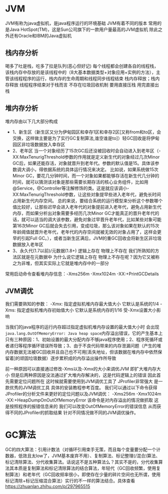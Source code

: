 # JVM 

JVM有称为java虚拟机，是java程序运行的环境基础 JVM有着不同的版本 常用的是Java HotSpot(TM)，这是Sun公司旗下的一款用户量最高的JVM虚拟机 除此之外还有Oracle和IBM的Java虚拟机

## 栈内存分析

喝多了吐是栈，吃多了拉是队列(恶心但好记)
每个线程都会创建各自的线程栈，该栈内存中存放的是该线程中的（8大基本数据类型+对象应用+实例的方法），主管该线程程序的运行，栈内存的生命周期和线程同步线程结束 栈内存释放；栈内存释放 线程程序结束对于栈而言 不存在垃圾回收机制 要用直接压栈 用完直接出栈

## 堆内存分析

堆内存由以下几大部分构成
- 1、新生区（新生区又分为伊甸园区和幸存1区和幸存2区[又称from和to区，会交换，这样做主要是为了实行GC复制算法,谁空谁是to]）轻GC回收是将伊甸园区非垃圾数据放入幸存区
- 2、老年区 当一个对象经历了15次GC后还没被回收时会自动进入到老年区（-XX:MaxTenurigThreshold参数的作用就是定义新生代的对象经过几次Minor GC后，如果还能存活，对象就晋升到老年代。参数的默认值是15。具体该参数调大调小，得依据系统的具体运行情况来决定。
比如说，如果系统做15次Minor GC，要花几分钟时间，而一个对象如果都能够存活在新生代几分钟的时间，就可以猜测该对象是那些需要长期存活的核心业务组件，比如用@Service，@Controller等注解修饰的类。这是就应该调小-XX:MaxTenurigThreshold参数，让这些对象提早些进入老年代，避免长时间占用新生代内存空间。
总的来说，要结合系统的运行模型来分析这个参数哪个值比较好，让那些迟早会进入老年代的对象提前进入老年代，避免占用新生代内存，而如果分析出对象需要多经历几次Minor GC才能真正的晋升老年代的话，就可以适当的调大该参数，避免对象过早晋升老年代，比如某些对象可能第16次Minor GC后就会失去引用，变成垃圾，那么该对象如果在默认的15次年龄阈值就晋升老年代，老年代的内存空间就被无效的对象占用了，这样会更早的引起Full GC。），或者当新生区满后，JVM的重GC回收会将新生区非垃圾数据放入老年区
- 3、永久代(1.7以前)/元数据(1.8+) 逻辑上存在 物理上不存在 我们所熟知的方法区就是在元数据中 为什么说它逻辑上存在 物理上不存在呢？因为它又被称之为非堆，但其实实际上它就是堆内存中的一部分

常用启动命令查看堆内存信息：-Xms256m -Xmx1024m -XX:+PrintGCDetails

## JVM调优

我们需要熟知的参数：
-Xmx: 指定虚拟机堆内存最大值大小 它默认是系统的1/4
-Xms: 指定虚拟机堆内存初始值大小 它默认是系统内存的1/16 受-Xmx设置大小影响

当我们的java程序的运行内存超过指定虚拟机堆内存设置的最大值大小时 会出现`java.lang.OutOfMemoryError: Java heap space`内存溢出错误，它的产生基本上只有三种原因：1、初始设置的最大分配内存不够java程序使用；2、程序死循环或者递归等程序循环错误所导致；3、由于不良代码带来的内存泄漏问题（产生的堆内存数据无法被GC回收并且自己也不可用[丢失地址，但该数据在堆内存中依然保留着]的顽固垃圾数据）逐步累积成的内存溢出操作所导致

前一种原因可以直接通过修改-Xms以及-Xmx的大小来调优JVM 即扩大堆内存大小 但是后两种原因是没法通过扩大堆内存解决的，这是代码逻辑上的错误 因此首先需要定位问题所在 这时候就需要使用到JVM调优工具了 JProfiler非常强大 是一款优秀的JVM调优工具 具体的安装教程参考百度。
 我们可以通过以下命令获得JProfiler的分析文件来更好的定位问题以及JVM调优：
 -Xms256m -Xmx1024m -XX:+HeapDumpOnOutOfMemoryError
 该命令是对内存溢出的情况做抓取 这是按照程序的报错信息来的 我们可以改变OutOfMemoryError的错误信息 从而获得不同的JProfiler的抓取结果 针对不同情况做不同的JVM调优操作。

# GC算法

GC的四大算法：引用计数法（对循环引用束手无策，而且每个变量要分配一个计数器，低效且太low了，JVM基本废弃不用）、复制算法、标记整理(/混合)算法、标记清除算法、分代收集算法。话说这不是五种算法么？其实不是的，分代收集算法其本质是复制算法和标记清除算法的结合算法，年轻代（GC回收频繁，使用复制算法）和老年代（GC回收频率很小，即使存在少量的碎片空间也无所谓，使用标记清除+标记压缩混合算法）实行的不一样的算法结合。具体查看<https://zhuanlan.zhihu.com/p/297965515>
